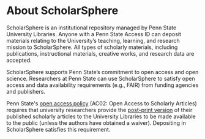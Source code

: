 # About ScholarSphere 

ScholarSphere is an institutional repository managed by Penn State University Libraries. Anyone with a Penn State Access ID can deposit materials relating to the University’s teaching, learning, and research mission to ScholarSphere. All types of scholarly materials, including publications, instructional materials, creative works, and research data are accepted.

ScholarSphere supports Penn State’s commitment to open access and open science. Researchers at Penn State can use ScholarSphere to satisfy open access and data availability requirements (e.g., FAIR) from funding agencies and publishers. 

Penn State's [open access policy](https://openaccess.psu.edu/)  (AC02: Open Access to Scholarly Articles) requires that university researchers provide the [post-print version](http://psu.libanswers.com/faq/273465) of their published scholarly articles to the University Libraries to be made available to the public (unless the authors have obtained a waiver). Depositing in ScholarSphere satisfies this requirement. 